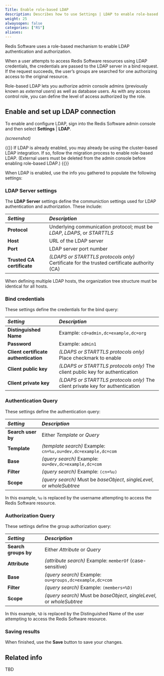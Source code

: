 ```yaml
---
Title: Enable role-based LDAP
description: Describes how to use Settings | LDAP to enable role-based LDAP authentication and authorization using the Redis Software admin console.
weight: 25
alwaysopen: false
categories: ["RS"]
aliases: 
---
```


Redis Software uses a role-based mechanism to enable LDAP authentication and authorization.  

When a user attempts to access Redis Software resources using LDAP credentials, the credentials are passed to the LDAP server in a bind request. If the request succeeds, the user’s groups are searched for one authorizing access to the original resource.

Role-based LDAP lets you authorize admin console admins (previously known as _external users_) as well as database users.  As with any access control role, you can define the level of access authorized by the role.

## Enable and set up LDAP connection

To enable and configure LDAP, sign into the Redis Software admin console and then select **Settings** | **LDAP**.

_(screenshot)_

{{<warning>}}
If LDAP is already enabled, you may already be using the cluster-based LDAP integration.  If so, follow the migration process to enable role-based LDAP.  (External users must be deleted from the admin console before enabling role-based LDAP.)
{{</warning>}}

When LDAP is enabled, use the info you gathered to populate the following settings:

### **LDAP Server** settings

The **LDAP Server** settings define the communiction settings used for LDAP authentication and authorization.  These include:

| _Setting_ | _Description_ | 
|:----------|:--------------|
| **Protocol** | Underlying communication protocol; must be _LDAP_, _LDAPS_, or _STARTTLS_ |
| **Host** | URL of the LDAP server |
| **Port** | LDAP server port number |
| **Trusted CA certificate** |  _(LDAPS or STARTTLS protocols only)_ Certificate for the trusted certificate authority (CA) |

When defining multiple LDAP hosts, the organization tree structure must be identical for all hosts.

### **Bind credentials**

These settings define the credentials for the bind query:

| _Setting_ | _Description_ | 
|:----------|:--------------|
| **Distinguished Name** | Example: `cd=admin,dc=example,dc=org` |
| **Password** | Example: `admin1` |
| **Client certificate authentication** |_(LDAPS or STARTTLS protocols only)_ Place checkmark to enable | 
| **Client public key** | _(LDAPS or STARTTLS protocols only)_ The client public key for authentication |
| **Client private key** | _(LDAPS or STARTTLS protocols only)_ The client private key for authentication |

### **Authentication Query**

These settings define the authentication query:

| _Setting_ | _Description_ | 
|:----------|:--------------|
| **Search user by** | Either _Template_ or _Query_ |
| **Template** | _(template search)_ Example: `cn=%u,ou=dev,dc=example,dc=com` |
| **Base** | _(query search)_ Example: `ou=dev,dc=example,dc=com` |
| **Filter** | _(query search)_ Example: `(cn=%u)` |
| **Scope**  | _(query search)_ Must be _baseObject_, _singleLevel_, or _wholeSubtree_ |

In this example, `%u` is replaced by the username attempting to access the Redis Software resource.

### **Authorization Query**

These settings define the group authorization query:

| _Setting_ | _Description_ | 
|:----------|:--------------|
| **Search groups by** | Either _Attribute_ or _Query_ |
| **Attribute** | _(attribute search)_ Example: `memberOf` (case-sensitive) |
| **Base** | _(query search)_ Example: `ou=groups,dc=example,dc=com` |
| **Filter** | _(query search)_ Example: `(members=%D)` |
| **Scope**  | _(query search)_ Must be _baseObject_, _singleLevel_, or _wholeSubtree_ |

In this example, `%D` is replaced by the Distinguished Name of the user attempting to access the Redis Software resource.

### Saving results

When finished, use the **Save** button to save your changes.

## Related info

TBD